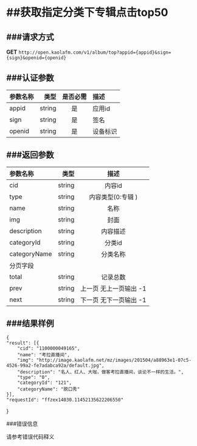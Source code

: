 ##获取指定分类下专辑点击top50
===
###请求方式
---

**GET** `http://open.kaolafm.com/v1/album/top?appid={appid}&sign={sign}&openid={openid}`

###认证参数
---
| 参数名称 | 类型    | 是否必需 |描述
|:------- |-------:|:------:|:----|
| appid   | string |   是   |应用id
| sign    | string |   是   |签名
| openid  | string |   是   |设备标识


###返回参数
---

| 参数名称 | 类型    | 描述 
|:------- |-------:|:------:|
| cid   | string |   内容id  |
| type    | string |   内容类型(0:专辑  )   |
| name  | string |   名称 |
|img|string|封面
|description|string|内容描述
|categoryId|string|分类id
|categoryName|string|分类名称
|分页字段
|total|string|	记录总数
|prev|string|上一页 无上一页输出 -1
|next|string|下一页 无下一页输出 -1


###结果样例
---

    {
	"result": [{
		"cid": "1100000049165",
		"name": "考拉直播间",
		"img": "http://image.kaolafm.net/mz/images/201504/a88963e1-07c5-4526-99a2-fe7adabca92a/default.jpg",
		"description": "名人、红人、大咖，做客考拉直播间，谈论不一样的生活。",
		"type": "0",
		"categoryId": "121",
		"categoryName": "脱口秀"
	}],
	"requestId": "ffzex14030.11452135622206550"
}

###错误信息

请参考错误代码释义
